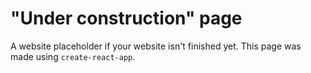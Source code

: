 # "Under construction" page

A website placeholder if your website isn't finished yet. This page was made using `create-react-app`.
